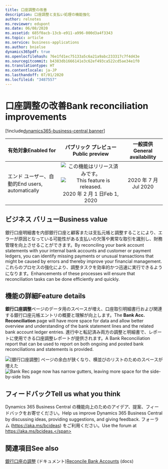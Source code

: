```yaml
---
title: 口座調整の改善
description: 口座調整と支払い処理の機能強化
author: relnotes
ms.reviewer: edupont
ms.date: 06/08/2020
ms.assetid: 685f0acb-13cb-e911-a996-000d3a4f3343
ms.topic: article
ms.service: business-applications
ms.author: bnielse
dynamics365pdf: true
ms.openlocfilehash: 76e1fd1ec75133a5c6a21a9abc233317c7f4d43e
ms.sourcegitcommit: b4383db1666141e3c62ef493ca522cd5ae34e1f0
ms.translationtype: HT
ms.contentlocale: ja-JP
ms.lasthandoff: 07/01/2020
ms.locfileid: "3487557"
---
```

# <a name="bank-reconciliation-improvements"></a><span data-ttu-id="3c61e-103">口座調整の改善</span><span class="sxs-lookup"><span data-stu-id="3c61e-103">Bank reconciliation improvements</span></span>
[!include[dynamics365-business-central banner](../includes/dynamics365-business-central.md)]

| <span data-ttu-id="3c61e-104">有効対象</span><span class="sxs-lookup"><span data-stu-id="3c61e-104">Enabled for</span></span>    |  <span data-ttu-id="3c61e-105">パブリック プレビュー</span><span class="sxs-lookup"><span data-stu-id="3c61e-105">Public preview</span></span> | <span data-ttu-id="3c61e-106">一般提供</span><span class="sxs-lookup"><span data-stu-id="3c61e-106">General availability</span></span> | 
| ---------- | :----------: |:----------: |
|<span data-ttu-id="3c61e-107">エンド ユーザー、自動的</span><span class="sxs-lookup"><span data-stu-id="3c61e-107">End users, automatically</span></span>|<span data-ttu-id="3c61e-108">![この機能はリリース済みです。](/dynamics365-release-plan/media/green-checkmark.png "この機能はリリース済みです。")</span><span class="sxs-lookup"><span data-stu-id="3c61e-108">![This feature is released.](/dynamics365-release-plan/media/green-checkmark.png "This feature is released.")</span></span> <span data-ttu-id="3c61e-109">2020 年 2 月 1 日</span><span class="sxs-lookup"><span data-stu-id="3c61e-109">Feb 1, 2020</span></span>| <span data-ttu-id="3c61e-110">2020 年 7 月</span><span class="sxs-lookup"><span data-stu-id="3c61e-110">Jul 2020</span></span>|


## <a name="business-value"></a><span data-ttu-id="3c61e-111">ビジネス バリュー</span><span class="sxs-lookup"><span data-stu-id="3c61e-111">Business value</span></span>
<!-- bv start -->
<span data-ttu-id="3c61e-112">銀行口座明細書を内部銀行口座と顧客または支払元帳と調整することにより、エラーが原因となっている可能性がある支払いの欠落や異常な取引を識別し、財務管理を向上させることができます。</span><span class="sxs-lookup"><span data-stu-id="3c61e-112">By reconciling your bank account statements with your internal bank accounts and customer or payment ledgers, you can identify missing payments or unusual transactions that might be caused by errors and thereby improve your financial management.</span></span> <span data-ttu-id="3c61e-113">これらのプロセスの強化により、調整タスクを効率的かつ迅速に実行できるようになります。</span><span class="sxs-lookup"><span data-stu-id="3c61e-113">Enhancements of these processes will ensure that reconciliation tasks can be done efficiently and quickly.</span></span>
<!-- bv end -->



## <a name="feature-details"></a><span data-ttu-id="3c61e-114">機能の詳細</span><span class="sxs-lookup"><span data-stu-id="3c61e-114">Feature details</span></span>
<!--feature detail start -->
<span data-ttu-id="3c61e-115">**銀行口座調整**ページのデータ用のスペースが増え、口座取引明細書行および関連する銀行口座元帳エントリの概要と理解が向上します。</span><span class="sxs-lookup"><span data-stu-id="3c61e-115">The **Bank Acc. Reconciliation** page will have more space for data and allow better overview and understanding of the bank statement lines and the related bank account ledger entries.</span></span> <span data-ttu-id="3c61e-116">進行中と転記済み両方の調整と明細書で、レポートに使用できる口座調整レポートが提供されます。</span><span class="sxs-lookup"><span data-stu-id="3c61e-116">A Bank Reconciliation report that can be used to report on both ongoing and posted bank reconciliations and statements is provided.</span></span>
<!--feature detail end -->

<span data-ttu-id="3c61e-117">![[銀行口座調整] ページの余白が狭くなり、横並びのリストのためのスペースが増えた](media/bank-rec-wave-1-2020.png "[銀行口座調整] ページの余白が狭くなり、横並びのリストのためのスペースが増えた")</span><span class="sxs-lookup"><span data-stu-id="3c61e-117">![Bank Rec page now has narrow gutters, leaving more space for the side-by-side lists](media/bank-rec-wave-1-2020.png "Bank Rec page now has narrow gutters, leaving more space for the side-by-side lists")</span></span>
<!-- Picture 1 -->





## <a name="tell-us-what-you-think"></a><span data-ttu-id="3c61e-118">フィードバック</span><span class="sxs-lookup"><span data-stu-id="3c61e-118">Tell us what you think</span></span>
<span data-ttu-id="3c61e-119">Dynamics 365 Business Central の機能向上のためのアイデア、提案、フィードバックをお寄せください。</span><span class="sxs-lookup"><span data-stu-id="3c61e-119">Help us improve Dynamics 365 Business Central by discussing ideas, providing suggestions, and giving feedback.</span></span> <span data-ttu-id="3c61e-120">フォーラム (https://aka.ms/bcideas) をご利用ください。</span><span class="sxs-lookup"><span data-stu-id="3c61e-120">Use the forum at https://aka.ms/bcideas.</span></span>




## <a name="see-also"></a><span data-ttu-id="3c61e-121">関連項目</span><span class="sxs-lookup"><span data-stu-id="3c61e-121">See also</span></span>

<!--docs start-->
<span data-ttu-id="3c61e-122">[銀行口座の調整](https://docs.microsoft.com/dynamics365/business-central/bank-how-reconcile-bank-accounts-separately) (ドキュメント)</span><span class="sxs-lookup"><span data-stu-id="3c61e-122">[Reconcile Bank Accounts](https://docs.microsoft.com/dynamics365/business-central/bank-how-reconcile-bank-accounts-separately) (docs)</span></span>
<!--docs end-->
